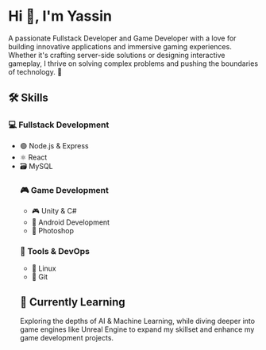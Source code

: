 <h1>Hi 👋, I'm Yassin</h1> <p>A passionate Fullstack Developer and Game Developer with a love for building innovative applications and immersive gaming experiences. Whether it's crafting server-side solutions or designing interactive gameplay, I thrive on solving complex problems and pushing the boundaries of technology. 🐧</p> <h2>🛠 Skills</h2> <h3>💻 Fullstack Development</h3> <ul> <li>🟢 Node.js & Express</li> <li>⚛️ React</li> <li>🗃️ MySQL</li> <h3>🎮 Game Development</h3> <ul> <li>🎮 Unity & C#</li> <li>📱 Android Development</li> <li>🎨 Photoshop</li> </ul>  <h3>🔧 Tools & DevOps</h3> <ul><li>🐧 Linux</li> <li>🔄 Git</li></ul> <h2>🌱 Currently Learning</h2> <p>Exploring the depths of AI & Machine Learning, while diving deeper into game engines like Unreal Engine to expand my skillset and enhance my game development projects.</p>
